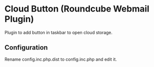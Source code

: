 Cloud Button (Roundcube Webmail Plugin)
=======================================
Plugin to add button in taskbar to open cloud storage.

Configuration
-------------
Rename config.inc.php.dist to config.inc.php and edit it.
